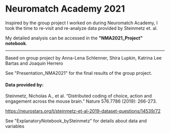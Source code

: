 # Neuromatch Academy 2021

Inspired by the group project I worked on during Neuromatch Academy, I took the time to re-visit and re-analyze data provided by Steinmetz et. al.

My detailed analysis can be accessed in the **"NMA2021_Project" notebook**.

---

Based on group project by Anna-Lena Schlenner, Shira Lupkin, Katrina Lee Bartas and Joaquin Herrero

See "Presentation_NMA2021" for the final results of the group project.

#### Data provided by:

Steinmetz, Nicholas A., et al. “Distributed coding of choice, action and engagement across the mouse brain.” Nature 576.7786 (2019): 266-273.

https://neurostars.org/t/steinmetz-et-al-2019-dataset-questions/14539/72

See "ExplanatoryNotebook_bySteinmetz" for details about data and variables

